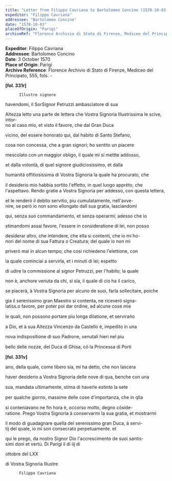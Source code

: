 ```yaml
---
title: "Letter from Filippo Cavriana to Bartolomeo Concino (1570-10-03)"
expeditor: "Filippo Cavriana"
addressee: "Bartolomeo Concino"
date: "1570-10-03"
placeOfOrigin: "Parigi"
archiveRef: "Florence Archivio di Stato di Firenze, Mediceo del Principato, 555, fols. -"
---
```


**Expeditor**: Filippo Cavriana  
**Addressee**: Bartolomeo Concino  
**Date**: 3 October 1570  
**Place of Origin**: Parigi  
**Archive Reference**: Florence Archivio di Stato di Firenze, Mediceo del Principato, 555, fols. -  


    
      
        
**[fol. 331r]**

        
          Illustre signore
        


        
            
havendomi, il SorSignor Petruzzi ambasciatore di sua 
            
Altezza letto una parte de lettera che Vostra Signoria Illustrissima le scive, intor-  
no al caso mio, et visto il favore, che dal Gran Duca
            
vicino, del essere honorato qui, dal habito di Santo Stefano,
            
cosa non concessa, che a gran signori; ho sentito un piacere
            
mescolato con un maggior obligo, il quale mi si mettte addosso,
            
et dalla volontà, di quel signore giudiciosissimo, et dalla
            
humanità offitiosissima di Vostra Signoria la quale ha procurato, che
            
il desiderio mio habbia sortito l'effetto, in quel luogo appre̍to, che l'aspettavo. Rendo gratie a Vostra Signoria per addesso, con questa lettera,
            
et le renderò il debito servitio, piu cumulatamente, nell'avve-  
nire, se però io non sono ellongato dall sua gratia, lasciandomi
            
qui, senza suo commandamento, et senza operarmi; adesso che io
            
stimandomi assai favore, l'essere in consideratione di lei, non posso
            
desiderar altro, che intendere, che ella si contenti, che io mi ho-  
nori del nome di sua Fattura o Creatura; del quale io non mi
            
priverò mai in alcun tempo; che cosi richiedeno l'elettione, con
            
la quale cominciai a servirla, et i minuti di lei; espetto
            
di udire la commissione al signor Petruzzi, per l'habito; la quale
            
non è, anchore venuta da chi, si sia, il quale di cio ha il carico,
            
se piacerà, à Vostra Signoria per alcuno de suoi, farla sollecitare, poiche
            
gia il serenissimo gran Maestro si contenta, ne riceverò signa-  
latiss.o favore, per poter poi dar ordine, ad alcune cose mie
            
le quali, non possono portare piu longa dilatione, et serviran̍o
            
a Dio, et à sua Altezza Vincenzo da Castello è, impedito in una
            
nova indispositione di suo Padrone, venutali hieri nel piu
            
bello delle nozze, del Duca di Ghisa, co̍ la Princessa di Porti
        


        
**[fol. 331v]**

        
            
ano, della quale, come libero sia, mi ha detto, che non lascera
            
haver desiderio a Vostra Signoria delle nove di qua, benche con una
            
sua, mandata ultimam̍ente, stima di haverle estinto la sete
            
per qualche giorno, massime delle cose d'importanza, che in qlla
            
si conteniavano ne fin hora è, occorso molto, degno co̍side-  
ratione. Prego Vostra Signoria á conservarmi la sua gratia, et mostrarmi
            
il modo di guadagnare quella del serenissimo gran Duca, à servi-  
tij del quale, io mi son consecrato perpetuamente. et
            
qui le prego, da nostro Signor Dio l'accrescimento de suoi santis-  
simi doni et vertù. Di Parigi il di iij di
            
ottobre del LXX
        


        
            
di Vostra Signoria Illustre
            

          Filippo Cavriana
        


      
    
  